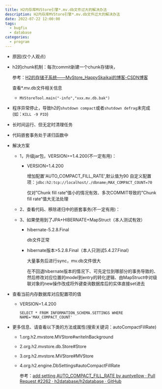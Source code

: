 ```yaml
---
title: H2内存库MVStore引擎*.mv.db文件过大的解决办法
description: H2内存库MVStore引擎*.mv.db文件过大的解决办法
date: 2022-07-22 12:00:00
tags: 
  - bugfix
  - database
categories: 
  - program
---
```


  - 原因(仅个人观点)
  
  - h2的chunk机制：每次commit新建一个chunk存储块，
    
    参考：[H2的存储子系统——MvStore_HappySkaikai的博客-CSDN博客](https://blog.csdn.net/kaixin89/article/details/50738486 "H2的存储子系统——MvStore_HappySkaikai的博客-CSDN博客")
    
    查看*.mv.db文件相关信息
    - `MVStoreTool.main("-info","xxx.mv.db.bak")`
  - 程序异常停止，导致h2的`shutdown compact`或者`shutdown defrag`未完成(如：`KILL -9 PID`)
  
  - 长时间运行、但无定时清理任务
  
  - 代码嵌套事务处于递归函数中

- 解决方案
  
  - 1，升级jar包，VERSION>=1.4.200(不一定有用)：
    
    - VERSION=1.4.200
      
      增加配置'AUTO_COMPACT_FILL_RATE',默认值为90 自定义配置项：`jdbc:h2:tcp://localhost/./dbname;MAX_COMPACT_COUNT=70`
      
      仅对”Chunk fill rate“值小的情况有效、多次COMMIT导致的”Chunk fill rate“值大无法处理
  
  - 2、查看代码、移除递归中的嵌套事务(不一定有用)：
  
  - 3、如果使用到了JPA+HIBERNATE+MapStruct（本人测试有效）
    
    - hibernate-5.2.8.Final
      
      db文件正常
    
    - hibernate版本>5.2.8.Final（本人只测试5.4.27.Final）
      
      大量事务后进行sync，mv.db文件很大
      
      在不回退hibernate版本的情况下、可先定位到哪部分的事务导致的、然后修改对应位置的model到entry的转化逻辑、由MapStruct中对级联对象的new操作改成将外键查询数据库后的实体直接set进去

- 查看当前内存数据库对应配置项的值
  
  - VERSION=1.4.200
    
    `SELECT * FROM INFORMATION_SCHEMA.SETTINGS WHERE NAME='MAX_COMPACT_COUNT'`

- 更多信息、请查看以下类的方法或属性(搜索关键词：autoCompactFillRate)
  
  - 1.org.h2.mvstore.MVStore#writeInBackground
  
  - 2.org.h2.mvstore.db.Store#Store
  
  - 3.org.h2.mvstore.MVStore#MVStore
  
  - 4.org.h2.engine.DbSettings#autoCompactFillRate
    
    参考：[add setting AUTO_COMPACT_FILL_RATE by auntyellow · Pull Request #2262 · h2database/h2database · GitHub](https://github.com/h2database/h2database/pull/2262 "add setting AUTO_COMPACT_FILL_RATE by auntyellow · Pull Request #2262 · h2database/h2database · GitHub")


